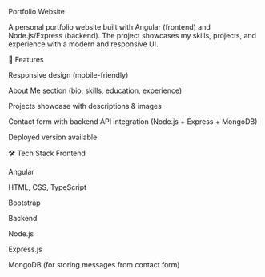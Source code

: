 Portfolio Website

A personal portfolio website built with Angular (frontend) and Node.js/Express (backend).
The project showcases my skills, projects, and experience with a modern and responsive UI.

🚀 Features

Responsive design (mobile-friendly)

About Me section (bio, skills, education, experience)

Projects showcase with descriptions & images

Contact form with backend API integration (Node.js + Express + MongoDB)

Deployed version available

🛠️ Tech Stack
Frontend

Angular

HTML, CSS, TypeScript

Bootstrap

Backend

Node.js

Express.js

MongoDB (for storing messages from contact form)
